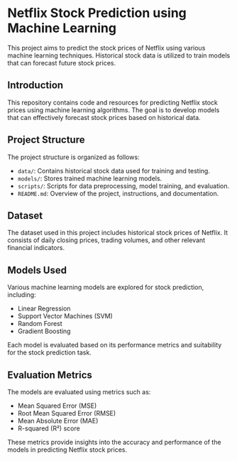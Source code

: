 # Netflix Stock Prediction using Machine Learning

This project aims to predict the stock prices of Netflix using various machine learning techniques. Historical stock data is utilized to train models that can forecast future stock prices.

## Introduction

This repository contains code and resources for predicting Netflix stock prices using machine learning algorithms. The goal is to develop models that can effectively forecast stock prices based on historical data.

## Project Structure

The project structure is organized as follows:
- `data/`: Contains historical stock data used for training and testing.
- `models/`: Stores trained machine learning models.
- `scripts/`: Scripts for data preprocessing, model training, and evaluation.
- `README.md`: Overview of the project, instructions, and documentation.

## Dataset

The dataset used in this project includes historical stock prices of Netflix. It consists of daily closing prices, trading volumes, and other relevant financial indicators.

## Models Used

Various machine learning models are explored for stock prediction, including:
- Linear Regression
- Support Vector Machines (SVM)
- Random Forest
- Gradient Boosting

Each model is evaluated based on its performance metrics and suitability for the stock prediction task.

## Evaluation Metrics

The models are evaluated using metrics such as:
- Mean Squared Error (MSE)
- Root Mean Squared Error (RMSE)
- Mean Absolute Error (MAE)
- R-squared (R²) score

These metrics provide insights into the accuracy and performance of the models in predicting Netflix stock prices.


